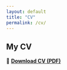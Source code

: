 ```yaml
---
layout: default
title: "CV"
permalink: /cv/
---
```


## My CV

📄 **[Download CV (PDF)](files/Khanalizadeh_Zahra_CV.pdf)**  
